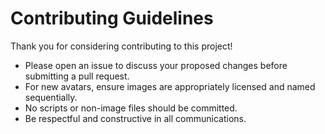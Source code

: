 # Contributing Guidelines

Thank you for considering contributing to this project!

- Please open an issue to discuss your proposed changes before submitting a pull request.
- For new avatars, ensure images are appropriately licensed and named sequentially.
- No scripts or non-image files should be committed.
- Be respectful and constructive in all communications.


